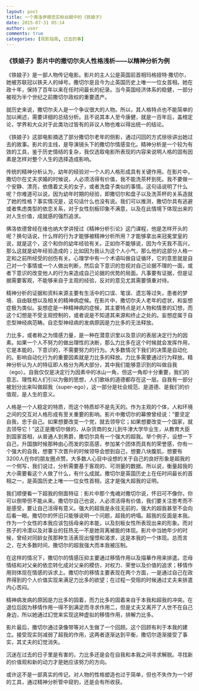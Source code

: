 ```yaml
---
layout: post
title: 一个弗洛伊德忠实粉丝眼中的《铁娘子》
date: 2015-07-31 05:14
author: user
comments: true
categories: [观影指南, 过去的事]
---
```

### 《铁娘子》影片中的撒切尔夫人性格浅析——以精神分析为例

《铁娘子》是一部人物传记电影。影片的主人公是英国前首相玛格娅特&middot;撒切尔，她被苏联冠以铁夫人的绰号。撒切尔是且今为止英国历史上唯一一位女首相。她在政十年，保持了百年以来在任时间最长的纪录。当今英国经济体系的稳健，一部分被视为半个世纪之前撒切尔政权的重要遗产。

就历史来说，撒切尔夫人是一个争议很大的人物。所以，其人格特点也不能简单的加以阐述，需要详细的总结分析。且不说其本人至今康健，就是一百年后，盖棺定论，学界和大众对于此类功过皆有的非议人物也难以得出统一的结论。

《铁娘子》这部电影摘选了部分撒切尔老年的侧影，通过闪回的方式徐徐讲出她过去的故事。影片的主线，是导演镜头下的撒切尔情感变化。精神分析是一个较为有效的工具，鉴于历史情结的复杂，我仅选取电影所表现的内容来说明人格的固有因素是怎样对整个人生的选择造成影响。

传统的精神分析认为，幼年的经验对一个人的人格形成具有关键作用。在影片中，撒切尔在丈夫求婚的时候说，人必须活得有价值，我不能洗茶杯到死。我不要做一个安静、漂亮，依偎着丈夫的女子，或者洗盘子类似的事情。这句话说明了什么呢？你难道可以说，因为幼年时期的经验，即撒切尔和盘子以及洗茶杯的关系造就了她的性格？事实情况是，这句话什么也没有说。我们可以推测，撒切尔具有逃避或者焦虑类型的依恋关系，对于女性刻板印象不满意，以及在此情境下体现出来的对人生价值，成就感的强烈追求。

佛洛依德曾经在维也纳大学讲授过《精神分析引论》这门课程，他是怎样开头的呢？换句话说，什么样的行为才能够被精神分析所用？才能够拿出来冠冕堂皇的说，就是这个，这个和你的幼年经验有关。正如你不能够说，因为今天我不高兴，那么这就是幼年经验造成的；比如因为我认为这个人小气，那么他的这部分人格一定和之前所经受的创伤有关。心理学中有一个术语叫做自证循环，它的意思就是自己对一个事情或一个人做出判断，然后会下意识的忽视对自己论据不理的一面，或者下意识的改变他人的行为来造成自己论据的优势的局面。凡事要有证据，但是证据需要客观，不能够来自于主观的经验，反对的意见尤其需要慎重对待。

精神分析的证据和资料来源主要有生活中的口误、笔误、遗忘等过失，患者的梦境、自由联想以及相关的精神病症候。在影片中，撒切尔夫人老年的症状，和妄想症极为类似。妄想症是一种精神病的症候，其主要特点是对人物和情景的幻想，而这个幻想是不受主观控制的，或者说是不知道其来源和终止之处的。妄想症属于自恋型神经病范畴。自恋型神经病的发病原因是力比多的无法释放。

力比多，或者称之为情感力量，是一种在潜意识里以及意识的表层决定行为的因素。如果一个人不努力的做出理性的决断，那么力比多在这个时候就会发挥作用，它是本能的，下意识的，不需要努力的行为。大多数情况下我们的决策是自动化的。影响自动化行为的重要因素就是力比多的释放。力比多需要通过行为释放。精神分析认为人的特征即人格分为两大部分，其中我们能够意识到的叫做自我（ego）。自我仅仅是决定行为因素中的冰山一角，但这一角却十分重要，我们的意志、理性和人们引以为傲的思想，人们歌咏的道德都存在这一层。自我有一部分被划分出来叫做超我（super-ego），这一部分是社会规范、是道德、是我们的价值观，是人生的意义。

人格是一个人稳定的特质，而这个特质却不是先天的。作为主观的个体，人和环境之间的交互对人格形成有至关重要的影响。影片中撒切尔的幕僚曾经说：“要坚定自我，忠于自己。如果想要改变一个党，就去领导它；如果想要改变一个国家，就去领导它！”这正是撒切尔做的，从杂货商的女儿到牛津大学毕业生，从教育大臣到国家首相，从普通人到男爵，撒切尔具有一个强大的超我。举个例子，设想一下自己，升国旗时候那种由心而发的崇高感，参加某个团体而具有的荣誉感，你有一个强大的自我，想要下次晋升的时候领导会想到自己，想要八块腹肌，想要有3200人在你的朋友圈点赞。大多数人心目中设想的关于自己的良好形象是超我的一个侧写，我们说过，分析需要基于客观的、可测量的数据。所以说，衡量超我的大小需要看这个人做了什么，有什么成就。撒切尔是英国历史上在任时间最长的首相之一，是英国历史上唯一一位女性首相，这才是强大超我的证明。

我们顺便看一下超我的侧面特征：影片中那个鬼魂对撒切尔说，怀旧可不像你，你可以倒带但不能从来。撒切尔自己也说，人必须活得有价值，我们要关注思考而不是感受，要让自己活得有意义。强大的超我是永往无前的，强大的超我甚至不会向后看一眼。撒切尔的怀旧只能够说明一个问题，超我的坍塌。超我的反面是本我。作为一个女性的本我应该包括母亲的本能，以及刻板女性所表现出来的形象。而对孩子的冷漠以及对事业的狂热无一不是她背离被能的体现。影片中当她年少的时候，曾经对同龄女孩那种生活表现出憧憬和渴求，这是本我的一个体现。总而言之，在大多数时间，撒切尔的超我强大而本我被压制。

在这样的情况下，撒切尔的情感压抑主要通过移情作用以及描摹作用来排遣。恋母情结和对父亲的依恋转化成对父亲的模仿，对权力、荣誉以及价值的追求；移情作用则体现在情感的诉求上。撒切尔的移情主要表现在两个方面，一是通过自己在政界得到的个人价值实现来满足力比多的欲望；在过程一受阻的时候通过丈夫来排遣内心苦闷。

精神病发病的原因是力比多的固着，而力比多的固着来自于本我和超我的冲突。在退位后因为移情作用一得不到满足而寻求作用二，但是丈夫又离开了人世不在自己身边，所以她通过幻觉来实现这种虚拟的移情作用，排解力比多。

影片最后，撒切尔通过录像带等对人生做了一个回顾。这个回顾有利于本我的建立。接受现实则减弱了超我的作用，这两者逐渐达到平衡，撒切尔逐渐接受了事实，其丈夫的幻觉消失。

沉迷在过去的日子里是有害的，力比多还是会在自我和本我之间寻求解脱。寻找新的价值观和新的动力才是她应该努力的方向。

或许这不是一部真实的传记，对人物的性格塑造也过于简单，但也不失作为一个好的工具，通过精神分析管中窥豹，还是会有所收获。
